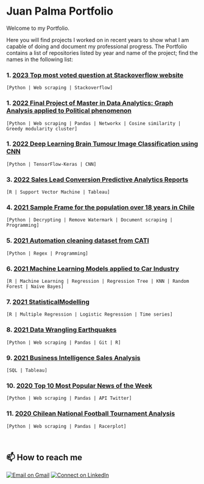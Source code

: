 # Juan Palma Portfolio


Welcome to my Portfolio. 

Here you will find projects I worked on in recent years to show what I am capable of doing and document my professional progress. The Portfolio contains a list of repositories listed by year and name of the project; find the names in the following list:

### 1. [2023 Top most voted question at Stackoverflow website](https://github.com/jppalmab-Portfolio/Stackoverflow-Python)
`[Python | Web scraping | Stackoverflow]` 

### 1. [2022 Final Project of Master in Data Analytics: Graph Analysis applied to Political phenomenon](https://github.com/jppalmab-Portfolio/2022z_Final-Project-MSc-in-Data-Analytics)
`[Python | Web scraping | Pandas | Networkx | Cosine similarity | Greedy modularity cluster]` 

### 1. [2022 Deep Learning Brain Tumour Image Classification using CNN](https://github.com/jppalmab-Portfolio/2022_Deep-Learning-Brain-Tumour-Image-Classification-using-CNN)
`[Python | TensorFlow-Keras | CNN]`

### 3. [2022 Sales Lead Conversion Predictive Analytics Reports](https://github.com/jppalmab-Portfolio/2022_Sales-Lead-Convertion-Predictive-Analytics-Reports)
`[R | Support Vector Machine | Tableau]`

### 4. [2021 Sample Frame for the population over 18 years in Chile](https://github.com/jppalmab-Portfolio/2021_Sample-Frame-for-the-population-over-18-years-in-Chile)
`[Python | Decrypting | Remove Watermark | Document scraping | Programming]`

### 5. [2021 Automation cleaning dataset from CATI](https://github.com/jppalmab-Portfolio/2021_Automation-cleaning-dataset-from-CATI)
`[Python | Regex | Programming]`

### 6. [2021 Machine Learning Models applied to Car Industry](https://github.com/jppalmab-Portfolio/2021-Machine-Learning-Models-applied-to-Car-Industry)
`[R | Machine Learning | Regression | Regression Tree | KNN | Random Forest | Naive Bayes]`

### 7. [2021 StatisticalModelling](https://github.com/jppalmab-Portfolio/2021_Statistical-Modelling)
`[R | Multiple Regression | Logistic Regression | Time series]`

### 8. [2021 Data Wrangling Earthquakes](https://github.com/jppalmab-Portfolio/2021_Data-Wrangling-Earthquakes)
`[Python | Web scraping | Pandas | Git | R]`

### 9. [2021 Business Intelligence Sales Analysis](https://github.com/jppalmab-Portfolio/2021_Business-Intelligence---Sales-Analysis)
`[SQL | Tableau]`

### 10. [2020 Top 10 Most Popular News of the Week](https://github.com/jppalmab-Portfolio/2020_Top-10-Most-Popular-News-of-the-Week-)
`[Python | Web scraping | Pandas | API Twitter]`

### 11. [2020 Chilean National Football Tournament Analysis](https://github.com/jppalmab-Portfolio/2020_Chilean-National-Football-Tournament-Analysis)
`[Python | Web scraping | Pandas | Racerplot]`

<br/>

## 📫 How to reach me 

[![Email on Gmail](https://img.shields.io/badge/-Gmail-D14836?style=for-the-badge&logo=Gmail&logoColor=white)](mailto:jppalmab@gmail.com)
[![Connect on LinkedIn](https://img.shields.io/badge/--linkedin?label=LinkedIn&logo=LinkedIn&style=social)](https://www.linkedin.com/in/jppalmab/)
